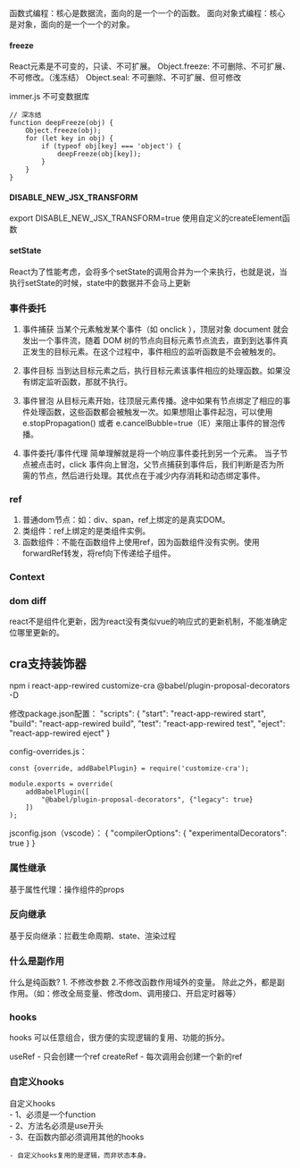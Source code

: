 函数式编程：核心是数据流，面向的是一个一个的函数。
面向对象式编程：核心是对象，面向的是一个一个的对象。

#### freeze
React元素是不可变的，只读、不可扩展。
Object.freeze: 不可删除、不可扩展、不可修改。（浅冻结）
Object.seal: 不可删除、不可扩展、但可修改

immer.js 不可变数据库
```
// 深冻结 
function deepFreeze(obj) {
    Object.freeze(obj);
    for (let key in obj) {
        if (typeof obj[key] === 'object') {
            deepFreeze(obj[key]);
        }
    }
}
```

#### DISABLE_NEW_JSX_TRANSFORM
export DISABLE_NEW_JSX_TRANSFORM=true 使用自定义的createElement函数


#### setState
React为了性能考虑，会将多个setState的调用合并为一个来执行，也就是说，当执行setState的时候，state中的数据并不会马上更新

### 事件委托
1. 事件捕获
当某个元素触发某个事件（如 onclick ），顶层对象 document 就会发出一个事件流，随着 DOM 树的节点向目标元素节点流去，直到到达事件真正发生的目标元素。在这个过程中，事件相应的监听函数是不会被触发的。

2. 事件目标
当到达目标元素之后，执行目标元素该事件相应的处理函数。如果没有绑定监听函数，那就不执行。

3. 事件冒泡
从目标元素开始，往顶层元素传播。途中如果有节点绑定了相应的事件处理函数，这些函数都会被触发一次。如果想阻止事件起泡，可以使用 e.stopPropagation() 或者 e.cancelBubble=true（IE）来阻止事件的冒泡传播。

4. 事件委托/事件代理
简单理解就是将一个响应事件委托到另一个元素。
当子节点被点击时，click 事件向上冒泡，父节点捕获到事件后，我们判断是否为所需的节点，然后进行处理。其优点在于减少内存消耗和动态绑定事件。

### ref
1. 普通dom节点：如：div、span，ref上绑定的是真实DOM。
2. 类组件：ref上绑定的是类组件实例。
3. 函数组件：不能在函数组件上使用ref，因为函数组件没有实例。使用forwardRef转发，将ref向下传递给子组件。

### Context

### dom diff
react不是组件化更新，因为react没有类似vue的响应式的更新机制，不能准确定位哪里更新的。


## cra支持装饰器
npm i react-app-rewired customize-cra @babel/plugin-proposal-decorators -D

修改package.json配置：
    "scripts": {
        "start": "react-app-rewired start",
        "build": "react-app-rewired build",
        "test": "react-app-rewired test",
        "eject": "react-app-rewired eject"
    }

config-overrides.js：

    const {override, addBabelPlugin} = require('customize-cra');
    
    module.exports = override(
        addBabelPlugin([
            "@babel/plugin-proposal-decorators", {"legacy": true}
        ])
    );
    
jsconfig.json（vscode）：
    {
      "compilerOptions": {
         "experimentalDecorators": true
      }
    }
    
### 属性继承
基于属性代理：操作组件的props

### 反向继承
基于反向继承：拦截生命周期、state、渲染过程

### 什么是副作用
什么是纯函数? 1. 不修改参数 2.不修改函数作用域外的变量。
除此之外，都是副作用。（如：修改全局变量、修改dom、调用接口、开启定时器等）

### hooks
hooks 可以任意组合，很方便的实现逻辑的复用、功能的拆分。

useRef - 只会创建一个ref
createRef - 每次调用会创建一个新的ref

### 自定义hooks
自定义hooks   
    - 1、必须是一个function   
    - 2、方法名必须是use开头   
    - 3、在函数内部必须调用其他的hooks   
    
    - 自定义hooks复用的是逻辑，而非状态本身。
    

